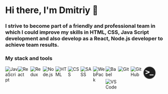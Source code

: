 # Hi there, I'm Dmitriy 👋

### I strive to become part of a friendly and professional team in which I could improve my skills in HTML, CSS, Java Script development and also develop as a React, Node.js developer to achieve team results.

### My stack and tools

<img align="left" alt="JavaScript" width="40px" src="https://cdn.worldvectorlogo.com/logos/logo-javascript.svg" />

<img align="left" alt="React" width="40px" src="https://cdn.worldvectorlogo.com/logos/react-1.svg" />

<img align="left" alt="Redux" width="40px" src="https://cdn.worldvectorlogo.com/logos/redux.svg" />

<img align="left" alt="Node.js" width="40px" src="https://cdn-icons-png.flaticon.com/512/5968/5968322.png" />

<img align="left" alt="HTML" width="40px" src="https://cdn.worldvectorlogo.com/logos/html-1.svg" />

<img align="left" alt="CSS" width="40px" src="https://cdn.worldvectorlogo.com/logos/css-3.svg" />

<img align="left" alt="SASS" width="40px" src="https://cdn.worldvectorlogo.com/logos/sass-1.svg" />

<img align="left" alt="WebPack" width="40px" src="https://cdn.worldvectorlogo.com/logos/webpack-icon.svg" />

<img align="left" alt="Babel" width="40px" src="https://cdn.coursehunter.net/category/babel.png" />

<img align="left" alt="Git" width="40px" src="https://cdn-icons.flaticon.com/png/512/4494/premium/4494740.png?token=exp=1654084750~hmac=a1995f2c80467c30ad25d4484464a547" />

<img align="left" alt="GitHub" width="40px" src="https://cdn-icons.flaticon.com/png/512/2504/premium/2504911.png?token=exp=1654085159~hmac=a3b423843c55480eaa04c98ec5eb28d8" />

<img align="left" alt="Terminal" width="40px" src="https://raw.githubusercontent.com/github/explore/80688e429a7d4ef2fca1e82350fe8e3517d3494d/topics/terminal/terminal.png" />

<img align="left" alt="VSCode" width="40px" src="https://cdn.worldvectorlogo.com/logos/visual-studio-code-1.svg" />

